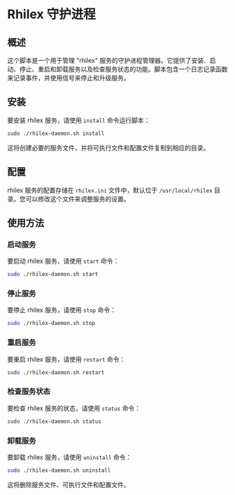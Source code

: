 <!--
 Copyright (C) 2024 wwhai

 This program is free software: you can redistribute it and/or modify
 it under the terms of the GNU Affero General Public License as
 published by the Free Software Foundation, either version 3 of the
 License, or (at your option) any later version.

 This program is distributed in the hope that it will be useful,
 but WITHOUT ANY WARRANTY; without even the implied warranty of
 MERCHANTABILITY or FITNESS FOR A PARTICULAR PURPOSE.  See the
 GNU Affero General Public License for more details.

 You should have received a copy of the GNU Affero General Public License
 along with this program.  If not, see <http://www.gnu.org/licenses/>.
-->

# Rhilex 守护进程
## 概述
这个脚本是一个用于管理 "rhilex" 服务的守护进程管理器。它提供了安装、启动、停止、重启和卸载服务以及检查服务状态的功能。脚本包含一个日志记录函数来记录事件，并使用信号来停止和升级服务。
## 安装
要安装 rhilex 服务，请使用 `install` 命令运行脚本：
```bash
sudo ./rhilex-daemon.sh install
```

这将创建必要的服务文件，并将可执行文件和配置文件复制到相应的目录。
## 配置
rhilex 服务的配置存储在 `rhilex.ini` 文件中，默认位于 `/usr/local/rhilex` 目录。您可以修改这个文件来调整服务的设置。
## 使用方法
### 启动服务
要启动 rhilex 服务，请使用 `start` 命令：
```bash
sudo ./rhilex-daemon.sh start
```

### 停止服务
要停止 rhilex 服务，请使用 `stop` 命令：
```bash
sudo ./rhilex-daemon.sh stop
```

### 重启服务
要重启 rhilex 服务，请使用 `restart` 命令：
```bash
sudo ./rhilex-daemon.sh restart
```

### 检查服务状态
要检查 rhilex 服务的状态，请使用 `status` 命令：
```bash
sudo ./rhilex-daemon.sh status
```

### 卸载服务
要卸载 rhilex 服务，请使用 `uninstall` 命令：
```bash
sudo ./rhilex-daemon.sh uninstall
```

这将删除服务文件、可执行文件和配置文件。

